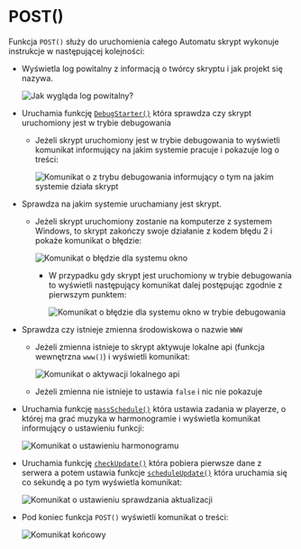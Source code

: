 # POST()
Funkcja `POST()` służy do uruchomienia całego Automatu skrypt wykonuje instrukcje w następującej kolejności:
- Wyświetla log powitalny z informacją o twórcy skryptu i jak projekt się nazywa.

    ![Jak wygląda log powitalny?](https://i.imgur.com/n98C6uS.png)
- Uruchamia funkcję [`DebugStarter()`](https://github.com/PFilip08/elektron-radio-player/blob/master/docs/Dokumentacja%20Funkcji/DebugMode.js.md#debugstarter) która sprawdza czy skrypt uruchomiony jest w trybie debugowania
    - Jeżeli skrypt uruchomiony jest w trybie debugowania to wyświetli komunikat informujący na jakim systemie pracuje i pokazuje log o treści:

        ![Komunikat o z trybu debugowania informujący o tym na jakim systemie działa skrypt](https://i.imgur.com/9PQRZlu.png)
- Sprawdza na jakim systemie uruchamiany jest skrypt. 
    - Jeżeli skrypt uruchomiony zostanie na komputerze z systemem Windows, to skrypt zakończy swoje działanie z kodem błędu 2 i pokaże komunikat o błędzie:

        ![Komunikat o błędzie dla systemu okno](https://i.imgur.com/yP5dJze.png)
        - W przypadku gdy skrypt jest uruchomiony w trybie debugowania to wyświetli następujący komunikat dalej postępując zgodnie z pierwszym punktem:
        
            ![Komunikat o błędzie dla systemu okno w trybie debugowania](https://i.imgur.com/2H5Be1q.png)
- Sprawdza czy istnieje zmienna środowiskowa o nazwie `WWW`
    - Jeżeli zmienna istnieje to skrypt aktywuje lokalne api (funkcja wewnętrzna `www()`) i wyświetli komunikat:

        ![Komunikat o aktywacji lokalnego api](https://i.imgur.com/7FItcZu.png)
    - Jeżeli zmienna nie istnieje to ustawia ``false`` i nic nie pokazuje
- Uruchamia funkcję [`massSchedule()`](https://github.com/PFilip08/elektron-radio-player/blob/master/docs/Dokumentacja%20Funkcji/TaskScheduler.js.md#massschedule) która ustawia zadania w playerze, o której ma grać muzyka w harmonogramie i wyświetla komunikat informujący o ustawieniu funkcji:

    ![Komunikat o ustawieniu harmonogramu](https://i.imgur.com/UnezZCp.png)
- Uruchamia funkcję [`checkUpdate()`](https://github.com/PFilip08/elektron-radio-player/blob/master/docs/Dokumentacja%20Funkcji/ApiConnector.js.md#checkupdate) która pobiera pierwsze dane z serwera a potem ustawia funkcje [`scheduleUpdate()`](https://github.com/PFilip08/elektron-radio-player/blob/master/docs/Dokumentacja%20Funkcji/ApiConnector.js.md#scheduleupdate) która uruchamia się co sekundę a po tym wyświetla komunikat:

    ![Komunikat o ustawieniu sprawdzania aktualizacji](https://i.imgur.com/Akm8cAd.png)
- Pod koniec funkcja `POST()` wyświetli komunikat o treści:
    
    ![Komunikat końcowy](https://i.imgur.com/O9PX2wy.png)